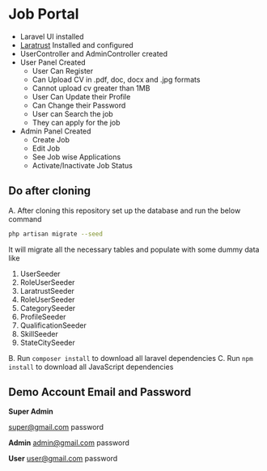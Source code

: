 # Job Portal

- Laravel UI installed
- [Laratrust](https://laratrust.santigarcor.me/docs/6.x/) Installed and configured
- UserController and AdminController created
- User Panel Created
  - User Can Register
  - Can Upload CV in .pdf, doc, docx and .jpg formats
  - Cannot upload cv greater than 1MB
  - User Can Update their Profile
  - Can Change their Password
  - User can Search the job
  - They can apply for the job
- Admin Panel Created
  - Create Job
  - Edit Job
  - See Job wise Applications
  - Activate/Inactivate Job Status

## Do after cloning
A. After cloning this repository set up the database and run the below command
```bash
php artisan migrate --seed
```
It will migrate all the necessary tables and populate with some dummy data like

1. UserSeeder
1. RoleUserSeeder
1. LaratrustSeeder
1. RoleUserSeeder
1. CategorySeeder
1. ProfileSeeder
1. QualificationSeeder
1. SkillSeeder
1. StateCitySeeder

B. Run `composer install` to download all laravel dependencies
C. Run `npm install` to download all JavaScript dependencies


## Demo Account Email and Password

**Super Admin**

super@gmail.com
password


**Admin**
admin@gmail.com
password


**User**
user@gmail.com
password
